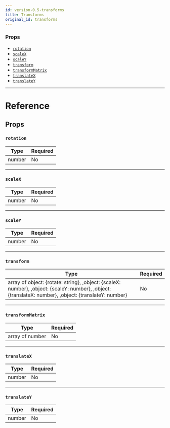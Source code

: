 ```yaml
---
id: version-0.5-transforms
title: Transforms
original_id: transforms
---
```


### Props

* [`rotation`](transforms.md#rotation)
* [`scaleX`](transforms.md#scalex)
* [`scaleY`](transforms.md#scaley)
* [`transform`](transforms.md#transform)
* [`transformMatrix`](transforms.md#transformmatrix)
* [`translateX`](transforms.md#translatex)
* [`translateY`](transforms.md#translatey)

---

# Reference

## Props

### `rotation`

| Type   | Required |
| ------ | -------- |
| number | No       |

---

### `scaleX`

| Type   | Required |
| ------ | -------- |
| number | No       |

---

### `scaleY`

| Type   | Required |
| ------ | -------- |
| number | No       |

---

### `transform`

| Type                                                                                                                                                  | Required |
| ----------------------------------------------------------------------------------------------------------------------------------------------------- | -------- |
| array of object: {rotate: string}, ,object: {scaleX: number}, ,object: {scaleY: number}, ,object: {translateX: number}, ,object: {translateY: number} | No       |

---

### `transformMatrix`

| Type            | Required |
| --------------- | -------- |
| array of number | No       |

---

### `translateX`

| Type   | Required |
| ------ | -------- |
| number | No       |

---

### `translateY`

| Type   | Required |
| ------ | -------- |
| number | No       |
